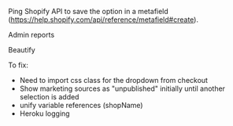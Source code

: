 

Ping Shopify API to save the option in a metafield (https://help.shopify.com/api/reference/metafield#create).

Admin reports

Beautify	



To fix:
- Need to import css class for the dropdown from checkout  
- Show marketing sources as "unpublished" initially until another selection is added
- unify variable references (shopName)
- Heroku logging